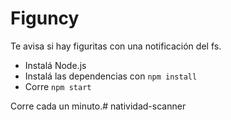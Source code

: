 # Figuncy

Te avisa si hay figuritas con una notificación del fs.

* Instalá Node.js
* Instalá las dependencias con `npm install`
* Corre `npm start`

Corre cada un minuto.# natividad-scanner
